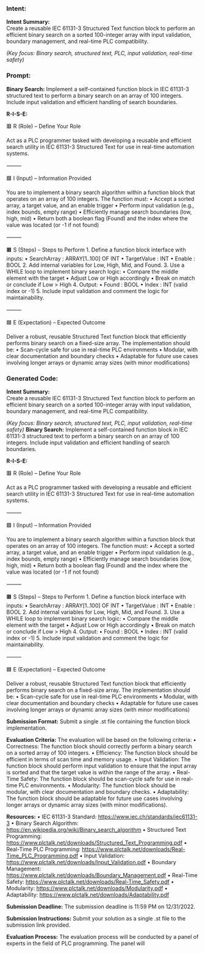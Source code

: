### Intent:
**Intent Summary:**  
Create a reusable IEC 61131-3 Structured Text function block to perform an efficient binary search on a sorted 100-integer array with input validation, boundary management, and real-time PLC compatibility.  

*(Key focus: Binary search, structured text, PLC, input validation, real-time safety)*

### Prompt:
**Binary Search:**
Implement a self-contained function block in IEC 61131-3 structured text to perform a binary search on an array of 100 integers. Include input validation and efficient handling of search boundaries.

**R-I-S-E:**

🟥 R (Role) – Define Your Role

Act as a PLC programmer tasked with developing a reusable and efficient search utility in IEC 61131-3 Structured Text for use in real-time automation systems.

⸻

🟩 I (Input) – Information Provided

You are to implement a binary search algorithm within a function block that operates on an array of 100 integers. The function must:
	•	Accept a sorted array, a target value, and an enable trigger
	•	Perform input validation (e.g., index bounds, empty range)
	•	Efficiently manage search boundaries (low, high, mid)
	•	Return both a boolean flag (Found) and the index where the value was located (or -1 if not found)

⸻

🟧 S (Steps) – Steps to Perform
	1.	Define a function block interface with inputs:
	•	SearchArray : ARRAY[1..100] OF INT
	•	TargetValue : INT
	•	Enable : BOOL
	2.	Add internal variables for Low, High, Mid, and Found.
	3.	Use a WHILE loop to implement binary search logic:
	•	Compare the middle element with the target
	•	Adjust Low or High accordingly
	•	Break on match or conclude if Low > High
	4.	Output:
	•	Found : BOOL
	•	Index : INT (valid index or -1)
	5.	Include input validation and comment the logic for maintainability.

⸻

🟦 E (Expectation) – Expected Outcome

Deliver a robust, reusable Structured Text function block that efficiently performs binary search on a fixed-size array. The implementation should be:
	•	Scan-cycle safe for use in real-time PLC environments
	•	Modular, with clear documentation and boundary checks
	•	Adaptable for future use cases involving longer arrays or dynamic array sizes (with minor modifications)

### Generated Code:
**Intent Summary:**  
Create a reusable IEC 61131-3 Structured Text function block to perform an efficient binary search on a sorted 100-integer array with input validation, boundary management, and real-time PLC compatibility.  

*(Key focus: Binary search, structured text, PLC, input validation, real-time safety)*
**Binary Search:**
Implement a self-contained function block in IEC 61131-3 structured text to perform a binary search on an array of 100 integers. Include input validation and efficient handling of search boundaries.

**R-I-S-E:**

🟥 R (Role) – Define Your Role

Act as a PLC programmer tasked with developing a reusable and efficient search utility in IEC 61131-3 Structured Text for use in real-time automation systems.

⸻

🟩 I (Input) – Information Provided

You are to implement a binary search algorithm within a function block that operates on an array of 100 integers. The function must:
	•	Accept a sorted array, a target value, and an enable trigger
	•	Perform input validation (e.g., index bounds, empty range)
	•	Efficiently manage search boundaries (low, high, mid)
	•	Return both a boolean flag (Found) and the index where the value was located (or -1 if not found)

⸻

🟧 S (Steps) – Steps to Perform
	1.	Define a function block interface with inputs:
	•	SearchArray : ARRAY[1..100] OF INT
	•	TargetValue : INT
	•	Enable : BOOL
	2.	Add internal variables for Low, High, Mid, and Found.
	3.	Use a WHILE loop to implement binary search logic:
	•	Compare the middle element with the target
	•	Adjust Low or High accordingly
	•	Break on match or conclude if Low > High
	4.	Output:
	•	Found : BOOL
	•	Index : INT (valid index or -1)
	5.	Include input validation and comment the logic for maintainability.

⸻

🟦 E (Expectation) – Expected Outcome

Deliver a robust, reusable Structured Text function block that efficiently performs binary search on a fixed-size array. The implementation should be:
	•	Scan-cycle safe for use in real-time PLC environments
	•	Modular, with clear documentation and boundary checks
	•	Adaptable for future use cases involving longer arrays or dynamic array sizes (with minor modifications)

**Submission Format:**
Submit a single .st file containing the function block implementation.

**Evaluation Criteria:**
The evaluation will be based on the following criteria:
	•	Correctness: The function block should correctly perform a binary search on a sorted array of 100 integers.
	•	Efficiency: The function block should be efficient in terms of scan time and memory usage.
	•	Input Validation: The function block should perform input validation to ensure that the input array is sorted and that the target value is within the range of the array.
	•	Real-Time Safety: The function block should be scan-cycle safe for use in real-time PLC environments.
	•	Modularity: The function block should be modular, with clear documentation and boundary checks.
	•	Adaptability: The function block should be adaptable for future use cases involving longer arrays or dynamic array sizes (with minor modifications).

**Resources:**
	•	IEC 61131-3 Standard: https://www.iec.ch/standards/iec61131-3
	•	Binary Search Algorithm: https://en.wikipedia.org/wiki/Binary_search_algorithm
	•	Structured Text Programming: https://www.plctalk.net/downloads/Structured_Text_Programming.pdf
	•	Real-Time PLC Programming: https://www.plctalk.net/downloads/Real-Time_PLC_Programming.pdf
	•	Input Validation: https://www.plctalk.net/downloads/Input_Validation.pdf
	•	Boundary Management: https://www.plctalk.net/downloads/Boundary_Management.pdf
	•	Real-Time Safety: https://www.plctalk.net/downloads/Real-Time_Safety.pdf
	•	Modularity: https://www.plctalk.net/downloads/Modularity.pdf
	•	Adaptability: https://www.plctalk.net/downloads/Adaptability.pdf

**Submission Deadline:**
The submission deadline is 11:59 PM on 12/31/2022.

**Submission Instructions:**
Submit your solution as a single .st file to the submission link provided.

**Evaluation Process:**
The evaluation process will be conducted by a panel of experts in the field of PLC programming. The panel will
